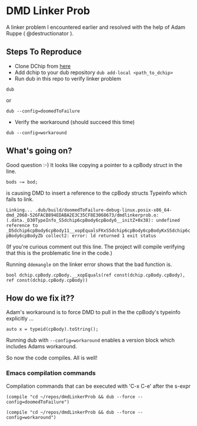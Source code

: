 # DMD Linker Prob #

  A linker problem I encountered earlier and resolved with the help of Adam Ruppe ( @destructionator ).

## Steps To Reproduce ##

* Clone DChip from [here](https://github.com/d-gamedev-team/dchip)
* Add dchip to your dub repository
`dub add-local <path_to_dchip>`
* Run dub in this repo to verify linker problem

`dub`

or

`dub --config=doomedToFailure`

* Verify the workaround (should succeed this time)

`dub --config=workaround`

## What's going on? ##

Good question :-) It looks like copying a pointer to a cpBody struct in the line.

`bods ~= bod;`

is causing DMD to insert a reference to the cpBody structs Typeinfo which fails to link.

`Linking...
.dub/build/doomedToFailure-debug-linux.posix-x86_64-dmd_2068-526FACB894EDABA2E3C35CF8E3068673/dmdlinkerprob.o:(.data._D30TypeInfo_S5dchip6cpBody6cpBody6__initZ+0x38): undefined reference to _D5dchip6cpBody6cpBody11__xopEqualsFKxS5dchip6cpBody6cpBodyKxS5dchip6cpBody6cpBodyZb
collect2: error: ld returned 1 exit status`

(If you're curious comment out this line. The project will compile
verifying that this is the problematic line in the code.)

Running `ddemangle` on the linker error shows that the bad function is.

`bool dchip.cpBody.cpBody.__xopEquals(ref const(dchip.cpBody.cpBody),
ref const(dchip.cpBody.cpBody))`

## How do we fix it?? ##

Adam's workaround is to force DMD to pull in the the cpBody's typeinfo
explicitly ...

`auto x = typeid(cpBody).toString();`

Running dub with `--config=workaround` enables a version block which includes Adams workaround.

So now the code compiles. All is well!

### Emacs compilation commands ###

   Compilation commands that can be executed with 'C-x C-e' after the s-expr

   `(compile "cd ~/repos/dmdLinkerProb && dub --force --config=doomedToFailure")`
   
   `(compile "cd ~/repos/dmdLinkerProb && dub --force --config=workaround")`



